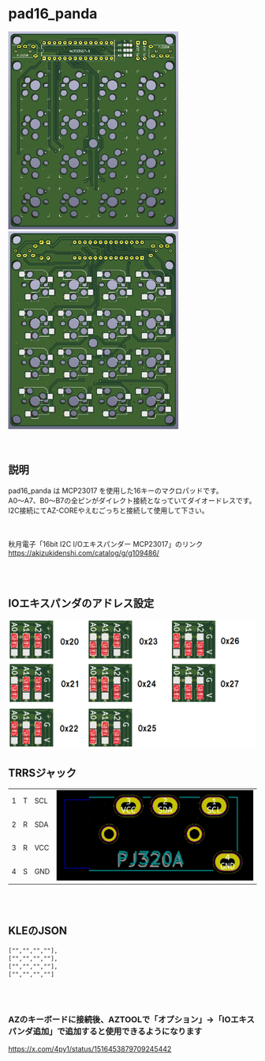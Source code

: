 # pad16_panda

<img src="/images/pcb_front.png" height="400">　<img src="/images/pcb_back.png" height="400">
<br><br><br>


## 説明

pad16_panda は MCP23017 を使用した16キーのマクロパッドです。<br>
A0～A7、B0～B7の全ピンがダイレクト接続となっていてダイオードレスです。<br>
I2C接続にてAZ-COREやえむごっちと接続して使用して下さい。<br>
<br><br>

秋月電子「16bit I2C I/Oエキスパンダー MCP23017」のリンク<br>
<a href="https://akizukidenshi.com/catalog/g/g109486/">https://akizukidenshi.com/catalog/g/g109486/</a><br>

<br><br>

## IOエキスパンダのアドレス設定

<img src="/images/jumper_setting.png">

## TRRSジャック

<table>
  <tr>
    <td>1</td>
    <td>T</td>
    <td>SCL</td>
    <td rowspan="4"><img src="/images/pj320a.png" width="400"></td>
  </tr>
  <tr>
    <td>2</td>
    <td>R</td>
    <td>SDA</td>
  </tr>
  <tr>
    <td>3</td>
    <td>R</td>
    <td>VCC</td>
  </tr>
  <tr>
    <td>4</td>
    <td>S</td>
    <td>GND</td>
  </tr>
</table>
<br><br>

## KLEのJSON
```
["","","",""],
["","","",""],
["","","",""],
["","","",""]
```
<br><br>


### AZのキーボードに接続後、AZTOOLで「オプション」→「IOエキスパンダ追加」で追加すると使用できるようになります
https://x.com/4py1/status/1516453879709245442<br>

